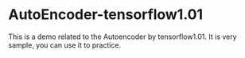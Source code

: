 # AutoEncoder-tensorflow1.01
This is a demo related to  the Autoencoder by tensorflow1.01. It is very sample, you can use it to practice.
